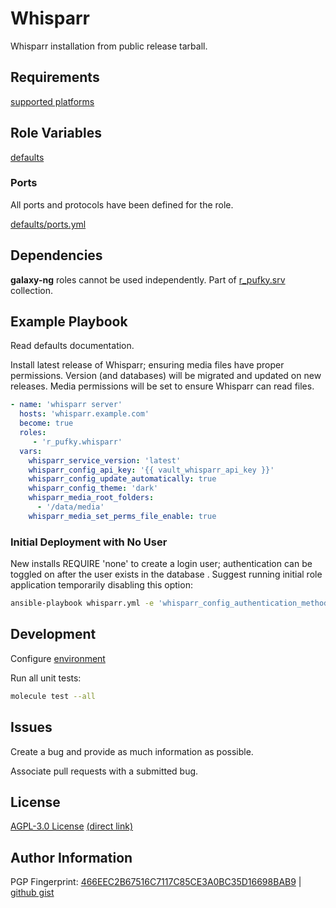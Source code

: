 # Whisparr
Whisparr installation from public release tarball.

## Requirements
[supported platforms](https://github.com/r-pufky/ansible_whisparr/blob/main/meta/main.yml)

## Role Variables
[defaults](https://github.com/r-pufky/ansible_whisparr/tree/main/defaults/main)

### Ports
All ports and protocols have been defined for the role.

[defaults/ports.yml](https://github.com/r-pufky/ansible_whisparr/blob/main/defaults/main/ports.yml)

## Dependencies
**galaxy-ng** roles cannot be used independently. Part of
[r_pufky.srv](https://github.com/r-pufky/ansible_collection_srv) collection.

## Example Playbook
Read defaults documentation.

Install latest release of Whisparr; ensuring media files have proper permissions.
Version (and databases) will be migrated and updated on new releases. Media
permissions will be set to ensure Whisparr can read files.
``` yaml
- name: 'whisparr server'
  hosts: 'whisparr.example.com'
  become: true
  roles:
     - 'r_pufky.whisparr'
  vars:
    whisparr_service_version: 'latest'
    whisparr_config_api_key: '{{ vault_whisparr_api_key }}'
    whisparr_config_update_automatically: true
    whisparr_config_theme: 'dark'
    whisparr_media_root_folders:
      - '/data/media'
    whisparr_media_set_perms_file_enable: true
```

### Initial Deployment with No User
New installs REQUIRE 'none' to create a login user; authentication can be
toggled on after the user exists in the database . Suggest running initial role
application temporarily disabling this option:

``` bash
ansible-playbook whisparr.yml -e 'whisparr_config_authentication_method=none'
```

## Development
Configure [environment](https://github.com/r-pufky/ansible_collection_srv/blob/main/docs/dev/environment/README.md)

Run all unit tests:
``` bash
molecule test --all
```

## Issues
Create a bug and provide as much information as possible.

Associate pull requests with a submitted bug.

## License
[AGPL-3.0 License](https://www.tldrlegal.com/license/gnu-affero-general-public-license-v3-agpl-3-0)
 [(direct link)](https://github.com/r-pufky/ansible_whisparr/blob/main/LICENSE)

## Author Information
PGP Fingerprint: [466EEC2B67516C7117C85CE3A0BC35D16698BAB9](https://keys.openpgp.org/vks/v1/by-fingerprint/466EEC2B67516C7117C85CE3A0BC35D16698BAB9)
| [github gist](https://gist.github.com/r-pufky/a8df36977c55b5bb20829267c4c49d22)
